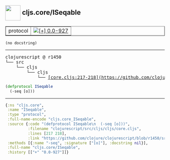 ## <img width="48px" valign="middle" src="http://i.imgur.com/Hi20huC.png"> cljs.core/ISeqable

 <table border="1">
<tr>
<td>protocol</td>
<td><a href="https://github.com/cljsinfo/api-refs/tree/0.0-927"><img valign="middle" alt="[+] 0.0-927" src="https://img.shields.io/badge/+-0.0--927-lightgrey.svg"></a> </td>
</tr>
</table>

 <samp>
</samp>

```
(no docstring)
```

---

 <pre>
clojurescript @ r1450
└── src
    └── cljs
        └── cljs
            └── <ins>[core.cljs:217-218](https://github.com/clojure/clojurescript/blob/r1450/src/cljs/cljs/core.cljs#L217-L218)</ins>
</pre>

```clj
(defprotocol ISeqable
  (-seq [o]))
```


---

```clj
{:ns "cljs.core",
 :name "ISeqable",
 :type "protocol",
 :full-name-encode "cljs.core_ISeqable",
 :source {:code "(defprotocol ISeqable\n  (-seq [o]))",
          :filename "clojurescript/src/cljs/cljs/core.cljs",
          :lines [217 218],
          :link "https://github.com/clojure/clojurescript/blob/r1450/src/cljs/cljs/core.cljs#L217-L218"},
 :methods [{:name "-seq", :signature ["[o]"], :docstring nil}],
 :full-name "cljs.core/ISeqable",
 :history [["+" "0.0-927"]]}

```
